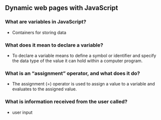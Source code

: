 ## Dynamic web pages with JavaScript

### What are variables in JavaScript?

- Containers for storing data

### What does it mean to declare a variable?

- To declare a variable means to define a symbol or identifier and specify the data type of the value it can hold within a computer program.

### What is an “assignment” operator, and what does it do?

- The assignment (=) operator is used to assign a value to a variable and evaluates to the assigned value.

### What is information received from the user called?

- user input
